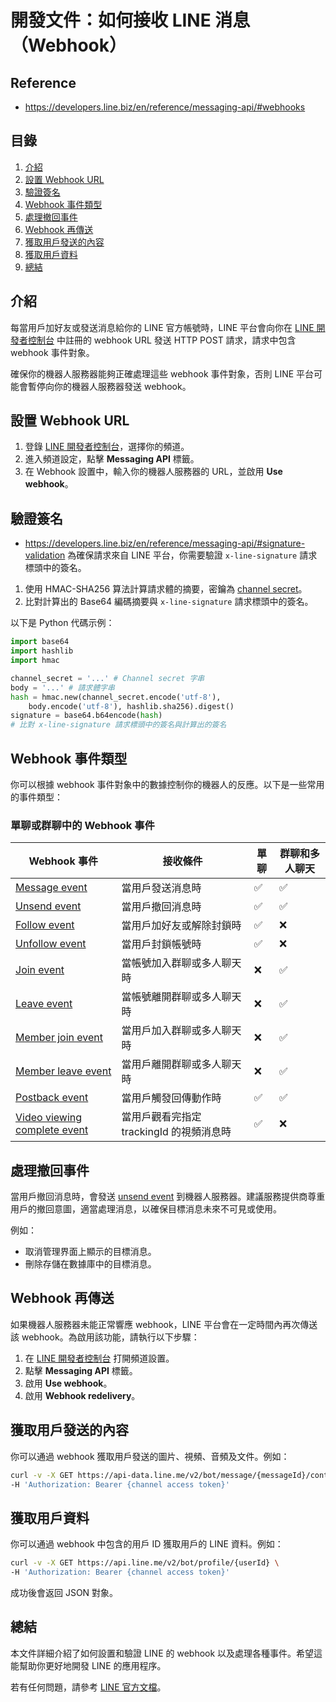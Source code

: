 # 開發文件：如何接收 LINE 消息（Webhook）

## Reference
- https://developers.line.biz/en/reference/messaging-api/#webhooks

## 目錄
1. [介紹](#介紹)
2. [設置 Webhook URL](#設置-webhook-url)
3. [驗證簽名](#驗證簽名)
4. [Webhook 事件類型](#webhook-事件類型)
5. [處理撤回事件](#處理撤回事件)
6. [Webhook 再傳送](#webhook-再傳送)
7. [獲取用戶發送的內容](#獲取用戶發送的內容)
8. [獲取用戶資料](#獲取用戶資料)
9. [總結](#總結)

## 介紹
每當用戶加好友或發送消息給你的 LINE 官方帳號時，LINE 平台會向你在 [LINE 開發者控制台](https://developers.line.biz/console/) 中註冊的 webhook URL 發送 HTTP POST 請求，請求中包含 webhook 事件對象。

確保你的機器人服務器能夠正確處理這些 webhook 事件對象，否則 LINE 平台可能會暫停向你的機器人服務器發送 webhook。

## 設置 Webhook URL
1. 登錄 [LINE 開發者控制台](https://developers.line.biz/console/)，選擇你的頻道。
2. 進入頻道設定，點擊 **Messaging API** 標籤。
3. 在 Webhook 設置中，輸入你的機器人服務器的 URL，並啟用 **Use webhook**。

## 驗證簽名
- https://developers.line.biz/en/reference/messaging-api/#signature-validation
為確保請求來自 LINE 平台，你需要驗證 `x-line-signature` 請求標頭中的簽名。

1. 使用 HMAC-SHA256 算法計算請求體的摘要，密鑰為 [channel secret](https://developers.line.biz/en/glossary/#channel-secret)。
2. 比對計算出的 Base64 編碼摘要與 `x-line-signature` 請求標頭中的簽名。

以下是 Python 代碼示例：
```python
import base64
import hashlib
import hmac

channel_secret = '...' # Channel secret 字串
body = '...' # 請求體字串
hash = hmac.new(channel_secret.encode('utf-8'),
    body.encode('utf-8'), hashlib.sha256).digest()
signature = base64.b64encode(hash)
# 比對 x-line-signature 請求標頭中的簽名與計算出的簽名
```

## Webhook 事件類型
你可以根據 webhook 事件對象中的數據控制你的機器人的反應。以下是一些常用的事件類型：

### 單聊或群聊中的 Webhook 事件
| Webhook 事件 | 接收條件 | 單聊 | 群聊和多人聊天 |
| --- | --- | --- | --- |
| [Message event](https://developers.line.biz/en/reference/messaging-api/#message-event) | 當用戶發送消息時 | ✅ | ✅ |
| [Unsend event](https://developers.line.biz/en/reference/messaging-api/#unsend-event) | 當用戶撤回消息時 | ✅ | ✅ |
| [Follow event](https://developers.line.biz/en/reference/messaging-api/#follow-event) | 當用戶加好友或解除封鎖時 | ✅ | ❌ |
| [Unfollow event](https://developers.line.biz/en/reference/messaging-api/#unfollow-event) | 當用戶封鎖帳號時 | ✅ | ❌ |
| [Join event](https://developers.line.biz/en/reference/messaging-api/#join-event) | 當帳號加入群聊或多人聊天時 | ❌ | ✅ |
| [Leave event](https://developers.line.biz/en/reference/messaging-api/#leave-event) | 當帳號離開群聊或多人聊天時 | ❌ | ✅ |
| [Member join event](https://developers.line.biz/en/reference/messaging-api/#member-joined-event) | 當用戶加入群聊或多人聊天時 | ❌ | ✅ |
| [Member leave event](https://developers.line.biz/en/reference/messaging-api/#member-left-event) | 當用戶離開群聊或多人聊天時 | ❌ | ✅ |
| [Postback event](https://developers.line.biz/en/reference/messaging-api/#postback-event) | 當用戶觸發回傳動作時 | ✅ | ✅ |
| [Video viewing complete event](https://developers.line.biz/en/reference/messaging-api/#video-viewing-complete) | 當用戶觀看完指定 trackingId 的視頻消息時 | ✅ | ❌ |

## 處理撤回事件
當用戶撤回消息時，會發送 [unsend event](https://developers.line.biz/en/reference/messaging-api/#unsend-event) 到機器人服務器。建議服務提供商尊重用戶的撤回意圖，適當處理消息，以確保目標消息未來不可見或使用。

例如：
* 取消管理界面上顯示的目標消息。
* 刪除存儲在數據庫中的目標消息。

## Webhook 再傳送
如果機器人服務器未能正常響應 webhook，LINE 平台會在一定時間內再次傳送該 webhook。為啟用該功能，請執行以下步驟：

1. 在 [LINE 開發者控制台](https://developers.line.biz/console/) 打開頻道設置。
2. 點擊 **Messaging API** 標籤。
3. 啟用 **Use webhook**。
4. 啟用 **Webhook redelivery**。

## 獲取用戶發送的內容
你可以通過 webhook 獲取用戶發送的圖片、視頻、音頻及文件。例如：

```bash
curl -v -X GET https://api-data.line.me/v2/bot/message/{messageId}/content \
-H 'Authorization: Bearer {channel access token}'
```

## 獲取用戶資料
你可以通過 webhook 中包含的用戶 ID 獲取用戶的 LINE 資料。例如：

```bash
curl -v -X GET https://api.line.me/v2/bot/profile/{userId} \
-H 'Authorization: Bearer {channel access token}'
```

成功後會返回 JSON 對象。

## 總結
本文件詳細介紹了如何設置和驗證 LINE 的 webhook 以及處理各種事件。希望這能幫助你更好地開發 LINE 的應用程序。

若有任何問題，請參考 [LINE 官方文檔](https://developers.line.biz/en/docs/)。
